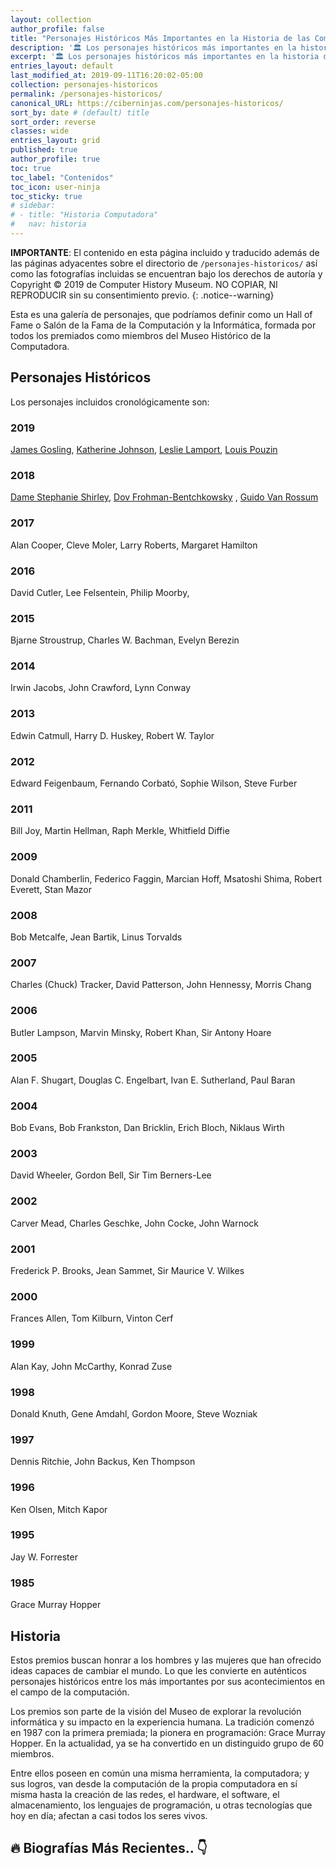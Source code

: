 ```yaml
---
layout: collection
author_profile: false
title: "Personajes Históricos Más Importantes en la Historia de las Computadoras"
description: '🏛 Los personajes históricos más importantes en la historia de la creación de las computadoras'
excerpt: '🏛 Los personajes históricos más importantes en la historia de la creación de las computadoras'
entries_layout: default
last_modified_at: 2019-09-11T16:20:02-05:00
collection: personajes-historicos
permalink: /personajes-historicos/
canonical_URL: https://ciberninjas.com/personajes-historicos/
sort_by: date # (default) title
sort_order: reverse
classes: wide
entries_layout: grid
published: true
author_profile: true
toc: true
toc_label: "Contenidos"
toc_icon: user-ninja
toc_sticky: true
# sidebar:
# - title: "Historia Computadora"
#   nav: historia
---
```


**IMPORTANTE**: El contenido en esta página incluido y traducido además de las páginas adyacentes sobre el directorio de ```/personajes-historicos/``` así como las fotografías incluidas se encuentran bajo los derechos de autoría y Copyright © 2019 de Computer History Museum. NO COPIAR, NI REPRODUCIR sin su consentimiento previo.
{: .notice--warning}

Esta es una galería de personajes, que podríamos definir como un Hall of Fame o Salón de la Fama de la Computación y la Informática, formada por todos los premiados como miembros del Museo Histórico de la Computadora.

## Personajes Históricos

Los personajes incluidos cronológicamente son:

### 2019

[James Gosling](/personajes-historicos/james-gosling/), [Katherine Johnson](/personajes-historicos/katherine-johnson/), [Leslie Lamport](/personajes-historicos/leslie-lamport/), [Louis Pouzin](/personajes-historicos/louis-pouzin/)

### 2018

[Dame Stephanie Shirley](/personajes-historicos/dame-stephanie-shirley/), [Dov Frohman-Bentchkowsky](/personajes-historicos/dov-frohman-bentchkowsky/) , [Guido Van Rossum](/personajes-historicos/guido-van-rossum/)

### 2017

Alan Cooper, Cleve Moler, Larry Roberts, Margaret Hamilton

### 2016

David Cutler, Lee Felsentein, Philip Moorby, 

### 2015

Bjarne Stroustrup, Charles W. Bachman, Evelyn Berezin

### 2014

Irwin Jacobs, John Crawford, Lynn Conway

### 2013

Edwin Catmull, Harry D. Huskey, Robert W. Taylor

### 2012

Edward Feigenbaum, Fernando Corbató, Sophie Wilson, Steve Furber

### 2011

Bill Joy, Martin Hellman, Raph Merkle, Whitfield Diffie

### 2009

Donald Chamberlin, Federico Faggin, Marcian Hoff, Msatoshi Shima, Robert Everett, Stan Mazor

### 2008

Bob Metcalfe, Jean Bartik, Linus Torvalds

### 2007

Charles (Chuck) Tracker, David Patterson, John Hennessy, Morris Chang

### 2006

Butler Lampson, Marvin Minsky, Robert Khan, Sir Antony Hoare

### 2005

Alan F. Shugart, Douglas C. Engelbart, Ivan E. Sutherland, Paul Baran

### 2004

Bob Evans, Bob Frankston, Dan Bricklin, Erich Bloch, Niklaus Wirth

### 2003

David Wheeler, Gordon Bell, Sir Tim Berners-Lee

### 2002

Carver Mead, Charles Geschke, John Cocke, John Warnock

### 2001

Frederick P. Brooks, Jean Sammet, Sir Maurice V. Wilkes

### 2000

Frances Allen, Tom Kilburn, Vinton Cerf

### 1999

Alan Kay, John McCarthy, Konrad Zuse

### 1998

Donald Knuth, Gene Amdahl, Gordon Moore, Steve Wozniak

### 1997

Dennis Ritchie, John Backus, Ken Thompson

### 1996

Ken Olsen, Mitch Kapor

### 1995

Jay W. Forrester

### 1985

Grace Murray Hopper

## Historia

Estos premios buscan honrar a los hombres y las mujeres que han ofrecido ideas capaces de cambiar el mundo. Lo que les convierte en auténticos personajes históricos entre los más importantes por sus acontecimientos en el campo de la computación.

Los premios son parte de la visión del Museo de explorar la revolución informática y su impacto en la experiencia humana. La tradición comenzó en 1987 con la primera premiada; la pionera en programación: Grace Murray Hopper. En la actualidad, ya se ha convertido en un distinguido grupo de 60 miembros.

Entre ellos poseen en común una misma herramienta, la computadora; y sus logros, van desde la computación de la propia computadora en sí misma hasta la creación de las redes, el hardware, el software, el almacenamiento, los lenguajes de programación, u otras tecnologías que hoy en día; afectan a casi todos los seres vivos.

<!-- Saber Más -->

## 🔥 Biografías Más Recientes.. 👇